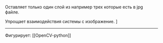 Оставляет только один слой из например трех которые есть в jpg файле. 

Упрощает взаимодействия системы с изображение. ]

---
Фигурирует: [[OpenCV-python]]